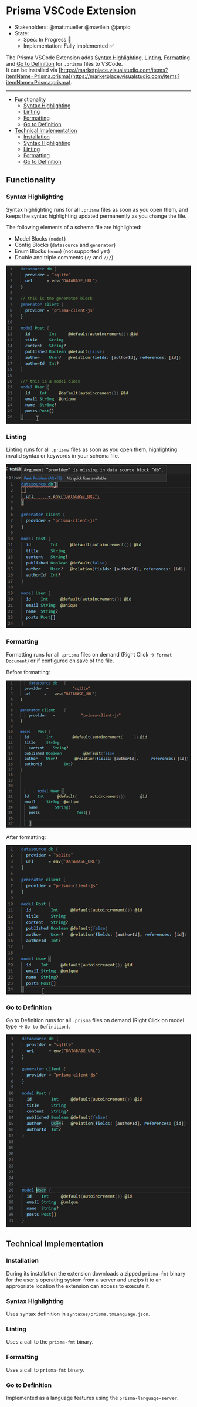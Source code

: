 # Prisma VSCode Extension

- Stakeholders: @mattmueller @mavilein @janpio
- State:
  - Spec: In Progress 🚧
  - Implementation: Fully implemented ✅

The Prisma VSCode Extension adds [Syntax Highlighting](#syntax-highlighting), [Linting](#linting), [Formatting](#formatting) and [Go to Definition](#go-to-definition) for `.prisma` files to VSCode.  
It can be installed via [https://marketplace.visualstudio.com/items?itemName=Prisma.prisma](https://marketplace.visualstudio.com/items?itemName=Prisma.prisma).

---

<!-- START doctoc generated TOC please keep comment here to allow auto update -->
<!-- DON'T EDIT THIS SECTION, INSTEAD RE-RUN doctoc TO UPDATE -->


- [Functionality](#functionality)
  - [Syntax Highlighting](#syntax-highlighting)
  - [Linting](#linting)
  - [Formatting](#formatting)
  - [Go to Definition](#go-to-definition)
- [Technical Implementation](#technical-implementation)
  - [Installation](#installation)
  - [Syntax Highlighting](#syntax-highlighting-1)
  - [Linting](#linting-1)
  - [Formatting](#formatting-1)
  - [Go to Definition](#go-to-definition-1)

<!-- END doctoc generated TOC please keep comment here to allow auto update -->

## Functionality 

### Syntax Highlighting

Syntax highlighting runs for all `.prisma` files as soon as you open them, and keeps the syntax highlighting updated permanently as you change the file.

The following elements of a schema file are highlighted:

- Model Blocks (`model`)
- Config Blocks (`datasource` and `generator`)
- Enum Blocks (`enum`) (not supported yet)
- Double and triple comments (`//` and `///`)

![Alt text](./images/syntaxHighlighting.png?raw=true "Syntax Highlighting example")

### Linting

Linting runs for all `.prisma` files as soon as you open them, highlighting invalid syntax or keywords in your schema file.

![Alt text](./images/linting.png?raw=true "Linting example")

### Formatting

Formatting runs for all `.prisma` files on demand (Right Click -> `Format Document`) or if configured on save of the file.

Before formatting: 

![Alt text](./images/beforeFormatting.png?raw=true "Before formatting")

After formatting:

![Alt text](./images/afterFormatting.png?raw=true "After formatting")

### Go to Definition

Go to Definition runs for all `.prisma` files on demand (Right Click on model type -> `Go to Definition`).

![Alt text](./images/jumpToDefinition.gif "Go to Definition Example")


## Technical Implementation

### Installation

During its installation the extension downloads a zipped `prisma-fmt` binary for the user's operating system from a server and unzips it to an appropriate location the extension can access to execute it.

###  Syntax Highlighting

Uses syntax definition in `syntaxes/prisma.tmLanguage.json`.

### Linting

Uses a call to the `prisma-fmt` binary.

### Formatting

Uses a call to `prisma-fmt` binary.

### Go to Definition

Implemented as a language features using the `prisma-language-server`.
